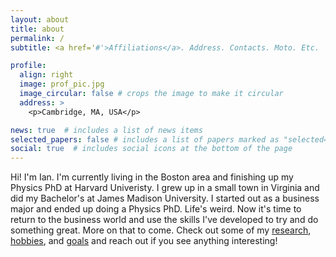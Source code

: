 ```yaml
---
layout: about
title: about
permalink: /
subtitle: <a href='#'>Affiliations</a>. Address. Contacts. Moto. Etc.

profile:
  align: right
  image: prof_pic.jpg
  image_circular: false # crops the image to make it circular
  address: >
    <p>Cambridge, MA, USA</p>

news: true  # includes a list of news items
selected_papers: false # includes a list of papers marked as "selected={true}"
social: true  # includes social icons at the bottom of the page
---
```


Hi! I'm Ian. I'm currently living in the Boston area and finishing up my Physics PhD at Harvard Univeristy.
I grew up in a small town in Virginia and did my Bachelor's at James Madison University. I started
out as a business major and ended up doing a Physics PhD. Life's weird. 
Now it's time to return to the business world and use the skills I've developed to try 
and do something great. More on that to come. Check out some of my [research](/research/), [hobbies](/hobbies/),
and [goals](/dreams/) and reach out if you see anything interesting!
